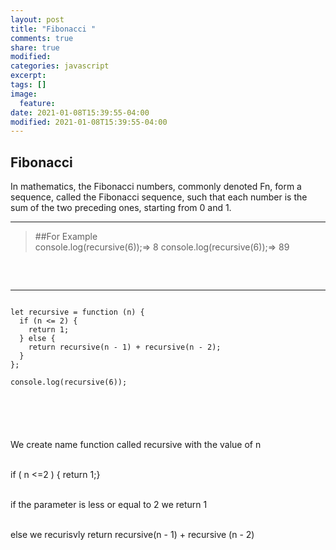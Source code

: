 ```yaml
---
layout: post
title: "Fibonacci "
comments: true
share: true
modified:
categories: javascript
excerpt:
tags: []
image:
  feature:
date: 2021-01-08T15:39:55-04:00
modified: 2021-01-08T15:39:55-04:00
---
```


## Fibonacci
In mathematics, the Fibonacci numbers, commonly denoted Fn, form a sequence, called the Fibonacci sequence, such that each number is the sum of the two preceding ones, starting from 0 and 1. 
___

> ##For Example<br>
console.log(recursive(6));=> 8
console.log(recursive(6));=> 89
>
##
<br>


___

~~~

let recursive = function (n) {
  if (n <= 2) {
    return 1;
  } else {
    return recursive(n - 1) + recursive(n - 2);
  }
};

console.log(recursive(6));






~~~

We create name function called recursive with the value of n<br><br>

if ( n <=2 ) { return 1;}
<br><br>

if the parameter is less or equal to 2 we return 1
<br><br>

else we recurisvly return recursive(n - 1) + recursive (n - 2)

<br><br>
	
